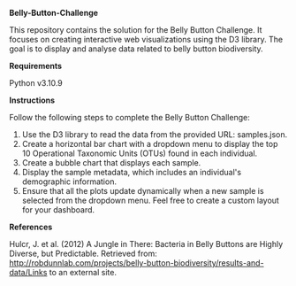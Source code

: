 **Belly-Button-Challenge**

This repository contains the solution for the Belly Button Challenge. It focuses on creating interactive web visualizations using the D3 library. The goal is to display and analyse data related to belly button biodiversity.

**Requirements**

Python v3.10.9

**Instructions**

Follow the following steps to complete the Belly Button Challenge:

1. Use the D3 library to read the data from the provided URL: samples.json.
2. Create a horizontal bar chart with a dropdown menu to display the top 10 Operational Taxonomic Units (OTUs) found in each individual.
3. Create a bubble chart that displays each sample.
4. Display the sample metadata, which includes an individual's demographic information.
5. Ensure that all the plots update dynamically when a new sample is selected from the dropdown menu. Feel free to create a custom layout for your dashboard.

**References**

Hulcr, J. et al. (2012) A Jungle in There: Bacteria in Belly Buttons are Highly Diverse, but Predictable. Retrieved from: http://robdunnlab.com/projects/belly-button-biodiversity/results-and-data/Links to an external site.
